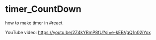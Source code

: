 # timer_CountDown
how to make timer in #react

YouTube video:  https://youtu.be/2Z4kYBmP8fU?si=e-kEBVgQ1n02iYox
